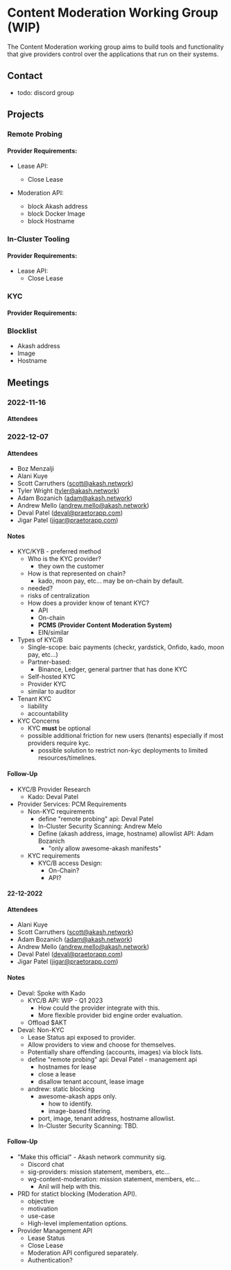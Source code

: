 # Content Moderation Working Group (WIP)

The Content Moderation working group aims to build tools
and functionality that give providers control over
the applications that run on their systems.

## Contact

* todo: discord group

## Projects

### Remote Probing

#### Provider Requirements:

* Lease API:
  * Close Lease

* Moderation API:
  * block Akash address
  * block Docker Image
  * block Hostname

### In-Cluster Tooling

#### Provider Requirements:

* Lease API:
  * Close Lease

### KYC

#### Provider Requirements:

### Blocklist

* Akash address
* Image
* Hostname

### 

## Meetings

### 2022-11-16

#### Attendees

### 2022-12-07

#### Attendees

- Boz Menzalji
- Alani Kuye
- Scott Carruthers (scott@akash.network)
- Tyler Wright (tyler@akash.network)
- Adam Bozanich (adam@akash.network)
- Andrew Mello (andrew.mello@akash.network)
- Deval Patel (deval@praetorapp.com)
- Jigar Patel (jigar@praetorapp.com)

#### Notes

* KYC/KYB - preferred method
  * Who is the KYC provider?
    * they own the customer
  * How is that represented on chain?
    * kado, moon pay, etc... may be on-chain by default.
  * needed?
  * risks of centralization
  * How does a provider know of tenant KYC?
    * API
    * On-chain
    * **PCMS (Provider Content Moderation System)**
    * EIN/similar 
 * Types of KYC/B
   * Single-scope: baic payments (checkr, yardstick, Onfido, kado, moon pay, etc...)
   * Partner-based:
     * Binance, Ledger, general partner that has done KYC
   * Self-hosted KYC
   * Provider KYC
   * similar to auditor
 * Tenant KYC
   * liability
   * accountability
 * KYC Concerns
   * KYC **must** be optional
   * possible additional friction for new users (tenants) especially if most providers require kyc.
     * possible solution to restrict non-kyc deployments to limited resources/timelines.

#### Follow-Up

* KYC/B Provider Research
  * Kado: Deval Patel
* Provider Services: PCM Requirements
  * Non-KYC requirements
    * define "remote probing" api: Deval Patel
    * In-Cluster Security Scanning: Andrew Melo
    * Define (akash address, image, hostname) allowlist API: Adam Bozanich
      * "only allow awesome-akash manifests"
  * KYC requirements
    * KYC/B access Design:
      * On-Chain?
      * API?

#### 22-12-2022

#### Attendees

- Alani Kuye
- Scott Carruthers (scott@akash.network)
- Adam Bozanich (adam@akash.network)
- Andrew Mello (andrew.mello@akash.network)
- Deval Patel (deval@praetorapp.com)
- Jigar Patel (jigar@praetorapp.com)

#### Notes

 * Deval: Spoke with Kado
   * KYC/B API: WIP - Q1 2023
     * How could the provider integrate with this.
     * More flexible provider bid engine order evaluation.
   * Offload $AKT
 * Deval: Non-KYC
   * Lease Status api exposed to provider.
   * Allow providers to view and choose for themselves.
   * Potentially share offending (accounts, images) via block lists.
   * define "remote probing" api: Deval Patel - management api
     * hostnames for lease
     * close a lease
     * disallow tenant account, lease image
   * andrew: static blocking
     * awesome-akash apps only.
       * how to identify.
       * image-based filtering.
     * port, image, tenant address, hostname allowlist.
     * In-Cluster Security Scanning: TBD.

#### Follow-Up

* "Make this official" - Akash network community sig.
  * Discord chat
  * sig-providers: mission statement, members, etc...
  * wg-content-moderation: mission statement, members, etc...
    * Anil will help with this.
* PRD for statict blocking (Moderation API).
  * objective
  * motivation
  * use-case
  * High-level implementation options.
* Provider Management API
  * Lease Status
  * Close Lease
  * Moderation API configured separately.
  * Authentication?
